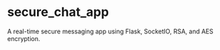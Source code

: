 # secure_chat_app
A real-time secure messaging app using Flask, SocketIO, RSA, and AES encryption. 
